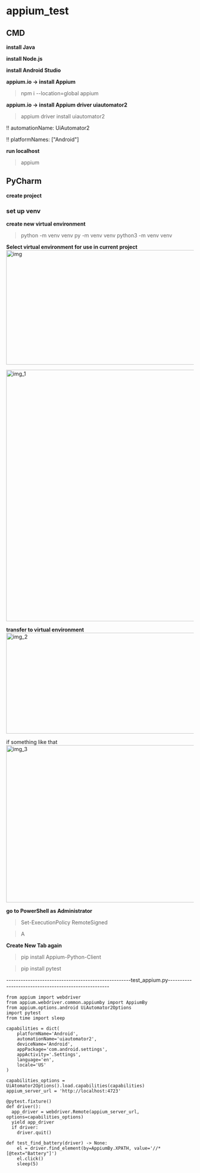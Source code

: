 # appium_test

## CMD
**install Java**

**install Node.js**

**install Android Studio**

**appium.io -> install Appium**

> npm i --location=global appium

**appium.io -> install Appium driver uiautomator2**

> appium driver install uiautomator2

!! automationName: UiAutomator2

!! platformNames: ["Android"]

**run localhost**

> appium

## PyCharm
**create project**

### set up venv
**create new virtual environment**
> python -m venv venv
> py -m venv venv
> python3 -m venv venv

**Select virtual environment for use in current project**
<img width="756" height="308" alt="img" src="https://github.com/user-attachments/assets/91c9e5fc-90a1-48ad-b983-a5c2b5b46068" />

<img width="1020" height="676" alt="img_1" src="https://github.com/user-attachments/assets/d72561d4-10bf-411c-8023-e1b5ac6fea06" />

**transfer to virtual environment**
 <img width="822" height="271" alt="img_2" src="https://github.com/user-attachments/assets/f6cf083d-10f2-4c76-a2d3-bf555642b31f" />

if something like that 
<img width="1024" height="423" alt="img_3" src="https://github.com/user-attachments/assets/309f65a7-c447-4519-b890-a46ab77237bd" />

**go to PowerShell as Administrator**

> Set-ExecutionPolicy RemoteSigned
 
> A
 
**Create New Tab again**



> pip install Appium-Python-Client

> pip install pytest

----------------------------------------------------test_appium.py-----------------------------------------------------
```
from appium import webdriver
from appium.webdriver.common.appiumby import AppiumBy
from appium.options.android UiAutomator2Options
import pytest
from time import sleep

capabilities = dict(
    platformName='Android',
    automationName='uiautomator2',
    deviceName='Android',
    appPackage='com.android.settings',
    appActivity='.Settings',
    language='en',
    locale='US'
)

capabilities_options = UiAtomator2Options().load.capabilities(capabilities)
appium_server_url = 'http://localhost:4723'

@pytest.fixture()
def driver():
  app_driver = webdriver.Remote(appium_server_url, options=capabilities_options)
  yield app_driver
  if driver:
    driver.quit()

def test_find_battery(driver) -> None:
    el = driver.find_element(by=AppiumBy.XPATH, value='//*[@text="Battery"]')
    el.click()
    sleep(5)
```
